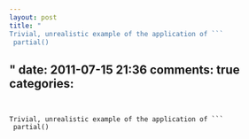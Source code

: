 ```yaml
---
layout: post
title: "
Trivial, unrealistic example of the application of ```
 partial()
```


"
date: 2011-07-15 21:36
comments: true
categories: 
---
```


Trivial, unrealistic example of the application of ```
 partial()
```



